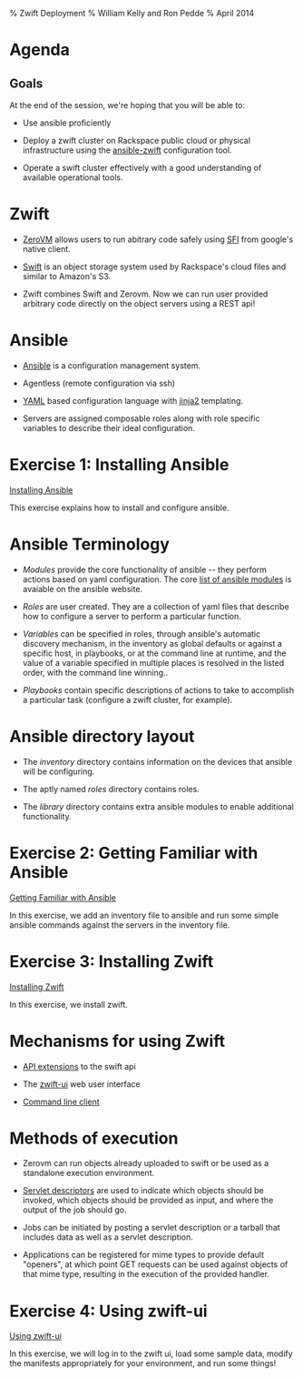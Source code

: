 % Zwift Deployment
% William Kelly and Ron Pedde
% April 2014


# Agenda #

## Goals ##

At the end of the session, we're hoping that you will be able to:

* Use ansible proficiently

* Deploy a zwift cluster on Rackspace public cloud or physical
  infrastructure using the
  [ansible-zwift](http://www.github.com/ludditry/ansible-zwift)
  configuration tool.

* Operate a swift cluster effectively with a good understanding of
  available operational tools.


# Zwift #

* [ZeroVM](http://www.zerovm.org) allows users to run abitrary code
  safely using
  [SFI](http://research.google.com/pubs/archive/34913.pdf) from
  google's native client.

* [Swift](http://swift.openstack.org) is an object storage system
  used by Rackspace's cloud files and similar to Amazon's S3.

* Zwift combines Swift and Zerovm. Now we can run user provided
  arbitrary code directly on the object servers using a REST api!


# Ansible #

* [Ansible](http://www.ansible.com) is a configuration management
  system.

* Agentless (remote configuration via ssh)

* [YAML](http://www.yaml.org/) based configuration language with
  [jinja2](http://jinja.pocoo.org/docs/) templating.

* Servers are assigned composable roles along with role specific
  variables to describe their ideal configuration.


# Exercise 1: Installing Ansible

[Installing Ansible](https://github.com/ludditry/zwift-training/blob/master/operational/installing-ansible.md)

This exercise explains how to install and configure ansible.


# Ansible Terminology #

* _Modules_ provide the core functionality of ansible -- they perform
  actions based on yaml configuration.  The core
  [list of ansible modules](http://docs.ansible.com/list_of_all_modules.html)
  is avaiable on the ansible website.

* _Roles_ are user created.  They are a collection of yaml files that
  describe how to configure a server to perform a particular function.

* _Variables_ can be specified in roles, through ansible's automatic
  discovery mechanism, in the inventory as global defaults or against
  a specific host, in playbooks, or at the command line at runtime,
  and the value of a variable specified in multiple places is resolved
  in the listed order, with the command line winning..

* _Playbooks_ contain specific descriptions of actions to take to
  accomplish a particular task (configure a zwift cluster, for
  example).


# Ansible directory layout #

* The _inventory_ directory contains information on the devices that
  ansible will be configuring.

* The aptly named _roles_ directory contains roles.

* The _library_ directory contains extra ansible modules to enable
  additional functionality.


# Exercise 2: Getting Familiar with Ansible #

[Getting Familiar with Ansible](https://github.com/ludditry/zwift-training/blob/master/operational/getting-familiar-with-ansible.md)

In this exercise, we add an inventory file to ansible and run some simple
ansible commands against the servers in the inventory file.


# Exercise 3: Installing Zwift #

[Installing Zwift](https://github.com/ludditry/zwift-training/blob/master/operational/installing-zwift.md)

In this exercise, we install zwift.


# Mechanisms for using Zwift #

* [API extensions](https://github.com/zerovm/zerocloud/blob/icehouse/doc/Requests.md) to the swift api

* The [zwift-ui](https://github.com/zerovm/zwift-ui) web user interface

* [Command line client](https://github.com/zerovm/python-zwiftclient)


# Methods of execution #

* Zerovm can run objects already uploaded to swift or be used as a
  standalone execution environment.

* [Servlet descriptors](https://github.com/zerovm/zerocloud/blob/icehouse/doc/Servlets.md)
  are used to indicate which objects should be invoked, which objects
  should be provided as input, and where the output of the job should
  go.

* Jobs can be initiated by posting a servlet description or a tarball
  that includes data as well as a servlet description.

* Applications can be registered for mime types to provide default
  "openers", at which point GET requests can be used against objects
  of that mime type, resulting in the execution of the provided
  handler.


# Exercise 4: Using zwift-ui #

[Using zwift-ui](https://github.com/ludditry/zwift-training/blob/master/operational/using-zwift-ui.md)

In this exercise, we will log in to the zwift ui, load some sample data,
modify the manifests appropriately for your environment, and run some
things!
